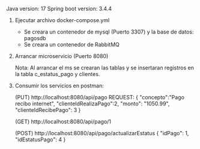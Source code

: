 Java version: 17
Spring boot version: 3.4.4

1. Ejecutar archivo docker-compose.yml
   - Se creara un contenedor de mysql (Puerto 3307) y la base de datos: pagosdb
   - Se creara un contenedor de RabbitMQ

2. Arrancar microservicio (Puerto 8080)

   Nota: Al arrancar el ms se crearan las tablas y se insertaran registros en la tabla c_estatus_pago y clientes.

3. Consumir los servicios en postman:

   (PUT) http://localhost:8080/api/pago
         REQUEST:
         {
             "concepto":"Pago recibo internet",
             "clienteIdRealizaPago":2,
             "monto": "1050.99",
             "clienteIdRecibePago": 3
         }

   (GET) http://localhost:8080/api/pago/1

   (POST) http://localhost:8080/api/pago/actualizarEstatus
      {
          "idPago": 1,
          "idEstatusPago": 4
      }

   
